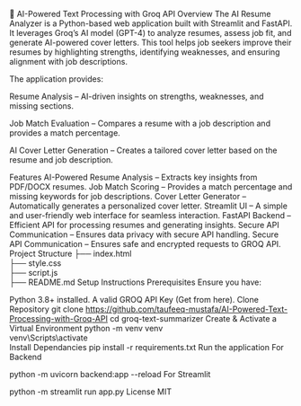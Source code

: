 🚀 AI-Powered Text Processing with Groq API
Overview
The AI Resume Analyzer is a Python-based web application built with Streamlit and FastAPI. It leverages Groq’s AI model (GPT-4) to analyze resumes, assess job fit, and generate AI-powered cover letters. This tool helps job seekers improve their resumes by highlighting strengths, identifying weaknesses, and ensuring alignment with job descriptions.

The application provides:

Resume Analysis – AI-driven insights on strengths, weaknesses, and missing sections.

Job Match Evaluation – Compares a resume with a job description and provides a match percentage.

AI Cover Letter Generation – Creates a tailored cover letter based on the resume and job description.

Features
AI-Powered Resume Analysis – Extracts key insights from PDF/DOCX resumes.
Job Match Scoring – Provides a match percentage and missing keywords for job descriptions.
Cover Letter Generator – Automatically generates a personalized cover letter.
Streamlit UI – A simple and user-friendly web interface for seamless interaction.
FastAPI Backend – Efficient API for processing resumes and generating insights.
Secure API Communication – Ensures data privacy with secure API handling.
Secure API Communication – Ensures safe and encrypted requests to GROQ API.
Project Structure
├── index.html          
├── style.css           
├── script.js            
├── README.md 
Setup Instructions
Prerequisites
Ensure you have:

Python 3.8+ installed.
A valid GROQ API Key (Get from here).
Clone Repository
git clone <https://github.com/taufeeq-mustafa/AI-Powered-Text-Processing-with-Groq-API>
cd groq-text-summarizer
Create & Activate a Virtual Environment
python -m venv venv  
venv\Scripts\activate  
Install Dependancies
pip install -r requirements.txt
Run the application
For Backend

 python -m uvicorn backend:app --reload
For Streamlit

python -m streamlit run app.py
License
MIT
